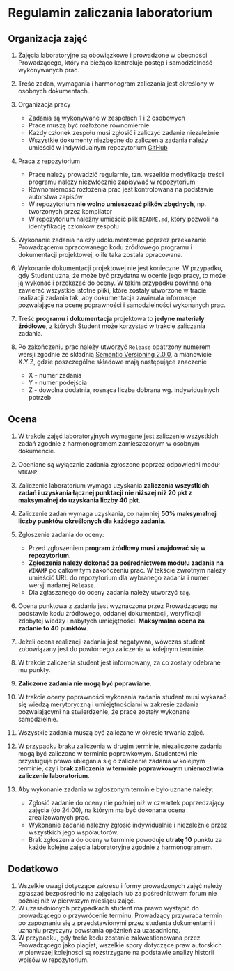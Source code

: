 # Regulamin zaliczania laboratorium

## Organizacja zajęć

1. Zajęcia laboratoryjne są obowiązkowe i prowadzone w obecności Prowadzącego, który na bieżąco kontroluje postęp i samodzielność wykonywanych prac.
1. Treść zadań, wymagania i harmonogram zaliczania jest określony w osobnych dokumentach.
1. Organizacja pracy
   - Zadania są wykonywane w zespołach 1 i 2 osobowych
   - Prace muszą być rozłożone równomiernie
   - Każdy członek zespołu musi zgłosić i zaliczyć zadanie niezależnie
   - Wszystkie dokumenty niezbędne do zaliczenia zadania należy umieścić w indywidualnym repozytorium [GitHub](https://github.com/)

1. Praca z repozytorium

   - Prace należy prowadzić regularnie, tzn. wszelkie modyfikacje treści programu należy niezwłocznie zapisywać w repozytorium
   - Równomierność rozłożenia prac jest kontrolowana na podstawie autorstwa zapisów
   - W repozytorium **nie wolno umieszczać plików zbędnych**, np. tworzonych przez kompilator
   - W repozytorium należny umieścić plik `README.md`, który pozwoli na identyfikację członków zespołu

1. Wykonanie zadania należy udokumentować poprzez przekazanie Prowadzącemu opracowanego kodu źródłowego programu i dokumentacji projektowej, o ile taka została opracowana.
1. Wykonanie dokumentacji projektowej nie jest konieczne. W przypadku, gdy Student uzna, że może być przydatna w ocenie jego pracy, to może ją wykonać i przekazać do oceny. W takim przypadku powinna ona zawierać wszystkie istotne pliki, które zostały utworzone w tracie realizacji zadania tak, aby dokumentacja zawierała informacje pozwalające na ocenę poprawności i samodzielności wykonanych prac.
1. Treść **programu i dokumentacja** projektowa to **jedyne materiały źródłowe**, z których Student może korzystać w trakcie zaliczania zadania.
1. Po zakończeniu prac należy utworzyć `Release` opatrzony numerem wersji zgodnie ze składnią [Semantic Versioning 2.0.0](https://semver.org/), a mianowicie X.Y.Z, gdzie poszczególne składowe mają następujące znaczenie
   - X - numer zadania
   - Y - numer podejścia
   - Z - dowolna dodatnia, rosnąca liczba dobrana wg. indywidualnych potrzeb 

## Ocena

1. W trakcie zajęć laboratoryjnych wymagane jest zaliczenie wszystkich zadań zgodnie z harmonogramem zamieszczonym w osobnym dokumencie.
1. Oceniane są wyłącznie zadania zgłoszone poprzez odpowiedni moduł `WIKAMP`.
1. Zaliczenie laboratorium wymaga uzyskania **zaliczenia wszystkich zadań i uzyskania łącznej punktacji nie niższej niż 20 pkt z maksymalnej do uzyskania liczby 40 pkt**.
1. Zaliczenie zadań wymaga uzyskania, co najmniej **50% maksymalnej liczby punktów określonych dla każdego zadania**.
1. Zgłoszenie zadania do oceny:

   - Przed zgłoszeniem **program źródłowy musi znajdować się w repozytorium**.
   - **Zgłoszenia należy dokonać za pośrednictwem modułu zadania na `WIKAMP`** po całkowitym zakończeniu prac. W tekście zwrotnym należy umieścić URL do repozytorium dla wybranego zadania i numer wersji nadanej `Release`.
   - Dla zgłaszanego do oceny zadania należy utworzyć `tag`.

1. Ocena punktowa z zadania jest wyznaczona przez Prowadzącego na podstawie kodu źródłowego, oddanej dokumentacji, weryfikacji zdobytej wiedzy i nabytych umiejętności. **Maksymalna ocena za zadanie to 40 punktów**.
1. Jeżeli ocena realizacji zadania jest negatywna, wówczas student zobowiązany jest do powtórnego zaliczenia w kolejnym terminie.
1. W trakcie zaliczenia student jest informowany, za co zostały odebrane mu punkty.
1. **Zaliczone zadania nie mogą być poprawiane**.
1. W trakcie oceny poprawności wykonania zadania student musi wykazać się wiedzą merytoryczną i umiejętnościami w zakresie zadania pozwalającymi na stwierdzenie, że prace zostały wykonane samodzielnie.
1. Wszystkie zadania muszą być zaliczane w okresie trwania zajęć.
1. W przypadku braku zaliczenia w drugim terminie, niezaliczone zadania mogą być zaliczone w terminie poprawkowym. Studentowi nie przysługuje prawo ubiegania się o zaliczenie zadania w kolejnym terminie, czyli **brak zaliczenia w terminie poprawkowym uniemożliwia zaliczenie laboratorium**.
1. Aby wykonanie zadania w zgłoszonym terminie było uznane należy:
   - Zgłosić zadanie do oceny nie później niż w czwartek poprzedzający zajęcia (do 24:00), na którym ma być dokonana ocena zrealizowanych prac.
   - Wykonanie zadania należny zgłosić indywidualnie i niezależnie przez wszystkich jego współautorów.
   - Brak zgłoszenia do oceny w terminie powoduje **utratę 10** punktu za każde kolejne zajęcia laboratoryjne zgodnie z harmonogramem.

## Dodatkowo

1. Wszelkie uwagi dotyczące zakresu i formy prowadzonych zajęć należy zgłaszać bezpośrednio na zajęciach lub za pośrednictwem forum nie później niż w pierwszym miesiącu zajęć.
1. W uzasadnionych przypadkach student ma prawo wystąpić do prowadzącego o przywrócenie terminu. Prowadzący przywraca termin po zapoznaniu się z przedstawionymi przez studenta dokumentami i uznaniu przyczyny powstania opóźnień za uzasadnioną.
1. W przypadku, gdy treść kodu zostanie zakwestionowana przez Prowadzącego jako plagiat, wszelkie spory dotyczące praw autorskich w pierwszej kolejności są rozstrzygane na podstawie analizy historii wpisów w repozytorium.
